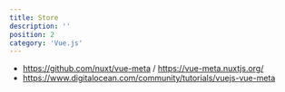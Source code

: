 ```yaml
---
title: Store
description: ''
position: 2
category: 'Vue.js'
---
```


- <https://github.com/nuxt/vue-meta> / <https://vue-meta.nuxtjs.org/>
- <https://www.digitalocean.com/community/tutorials/vuejs-vue-meta>
